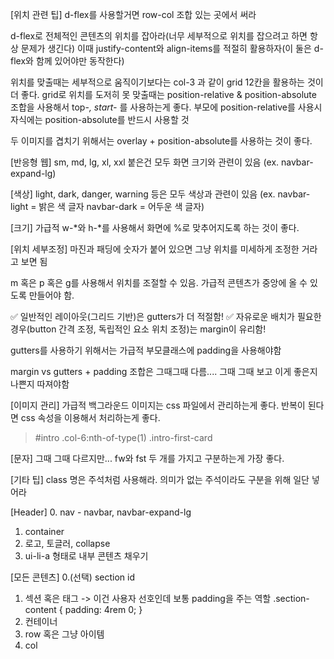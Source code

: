 [위치 관련 팁]
d-flex를 사용할거면
row-col 조합 있는 곳에서 써라

d-flex로 전체적인 콘텐츠의 위치를 잡아라(너무 세부적으로 위치를 잡으려고 하면 항상 문제가 생긴다)
이때 justify-content와 align-items를 적절히 활용하자(이 둘은 d-flex와 함께 있어야만 동작한다)

위치를 맞출때는 세부적으로 움직이기보다는 col-3 과 같이 grid 12칸을 활용하는 것이 더 좋다.
grid로 위치를 도저히 못 맞출때는 position-relative & position-absolute 조합을 사용해서 top-*, start-* 를 사용하는게 좋다.
부모에 position-relative를 사용시 자식에는 position-absolute를 반드시 사용할 것

두 이미지를 겹치기 위해서는 overlay + position-absolute를 사용하는 것이 좋다.

[반응형 웹]
sm, md, lg, xl, xxl 붙은건 모두 화면 크기와 관련이 있음
(ex. navbar-expand-lg)

[색상]
light, dark, danger, warning 등은 모두 색상과 관련이 있음
(ex. navbar-light = 밝은 색 글자 navbar-dark = 어두운 색 글자)

[크기]
가급적 w-*와 h-*를 사용해서 화면에 %로 맞추어지도록 하는 것이 좋다.

[위치 세부조정]
마진과 패딩에 숫자가 붙어 있으면 그냥 위치를 미세하게 조정한 거라고 보면 됨

m 혹은 p 혹은 g를 사용해서 위치를 조절할 수 있음.
가급적 콘텐츠가 중앙에 올 수 있도록 만들어야 함.

✅ 일반적인 레이아웃(그리드 기반)은 gutters가 더 적절함!
✅ 자유로운 배치가 필요한 경우(button 간격 조정, 독립적인 요소 위치 조정)는 margin이 유리함!

gutters를 사용하기 위해서는 가급적 부모클래스에 padding을 사용해야함

margin vs gutters + padding 조합은 그때그때 다름.... 그때 그때 보고 이게 좋은지 나쁜지 따져야함

[이미지 관리]
가급적 백그라운드 이미지는 css 파일에서 관리하는게 좋다.
반복이 된다면 css 속성을 이용해서 처리하는게 좋다.
> #intro .col-6:nth-of-type(1) .intro-first-card

[문자]
그때 그때 다르지만... fw와 fst 두 개를 가지고 구분하는게 가장 좋다.

[기타 팁]
class 명은 주석처럼 사용해라. 의미가 없는 주석이라도 구분을 위해 일단 넣어라

[Header]
0. nav - navbar, navbar-expand-lg
1. container
2. 로고, 토글러, collapse
3. ui-li-a 형태로 내부 콘텐츠 채우기

[모든 콘텐츠]
0.(선택) section id
1. 섹션 혹은 태그 -> 이건 사용자 선호인데 보통 padding을 주는 역할
.section-content {
  padding: 4rem 0;
}
2. 컨테이너
3. row 혹은 그냥 아이템
4. col

